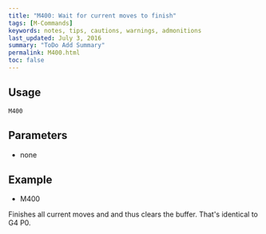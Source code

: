 ```yaml
---
title: "M400: Wait for current moves to finish" 
tags: [M-Commands]
keywords: notes, tips, cautions, warnings, admonitions
last_updated: July 3, 2016
summary: "ToDo Add Summary"
permalink: M400.html
toc: false
---
```



## Usage ##
```
M400
```

## Parameters ##
+ none

## Example ##

+ M400

Finishes all current moves and and thus clears the buffer. That's identical to G4 P0.
